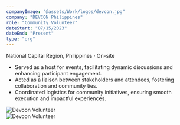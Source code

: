 ```yaml
---
companyImage: "@assets/Work/logos/devcon.jpg"
company: "DEVCON Philippines"
role: "Community Volunteer"
dateStart: "07/15/2023"
dateEnd: "Present"
type: "org"
---
```


National Capital Region, Philippines · On-site

- Served as a host for events, facilitating dynamic discussions and enhancing participant engagement.
- Acted as a liaison between stakeholders and attendees, fostering collaboration and community ties.
- Coordinated logistics for community initiatives, ensuring smooth execution and impactful experiences.

<div class="flex flex-col md:flex-row items-start md:items-center gap-6">
    <div class="flex-wrap w-11/12 md:w-1/3">
        <img src="/Work/orgs/external/DEVCONChess.webp" alt="Devcon Volunteer" class="shadow-md rounded-md object-fill h-56 w-96">
    </div>
    <div class="flex-wrap w-11/12 md:w-1/3">
        <img src="/Work/orgs/external/DEVCONCamanava.webp" alt="Devcon Volunteer" class="shadow-md rounded-md object-fill h-56 w-96">
    </div>
</div>
